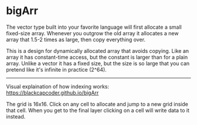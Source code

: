 # bigArr

The vector type built into your favorite language will first allocate a small fixed-size array.
Whenever you outgrow the old array it allocates a new array that 1.5-2 times as large, then copy everything over.

This is a design for dynamically allocated array that avoids copying.
Like an array it has constant-time access, but the constant is larger than for a plain array.
Unlike a vector it has a fixed size, but the size is so large that you can pretend like it's infinite in practice (2^64).

----

Visual explaination of how indexing works: https://blackcapcoder.github.io/bigArr

The grid is 16x16. Click on any cell to allocate and jump to a new grid inside that cell.
When you get to the final layer clicking on a cell will write data to it instead.

